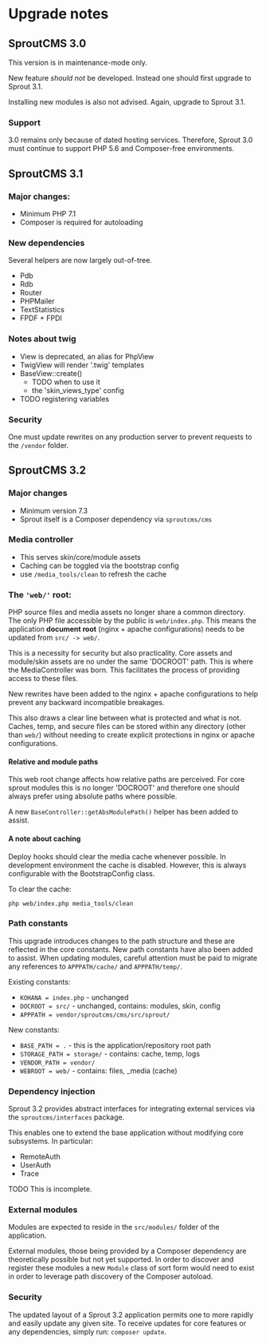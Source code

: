 Upgrade notes
=============

## SproutCMS 3.0

This version is in maintenance-mode only.

New feature _should not_ be developed. Instead one should first upgrade to Sprout 3.1.

Installing new modules is also not advised. Again, upgrade to Sprout 3.1.

### Support

3.0 remains only because of dated hosting services. Therefore, Sprout 3.0 must continue to support PHP 5.6 and Composer-free environments.



## SproutCMS 3.1

### Major changes:

- Minimum PHP 7.1
- Composer is required for autoloading

### New dependencies

Several helpers are now largely out-of-tree.

- Pdb
- Rdb
- Router
- PHPMailer
- TextStatistics
- FPDF + FPDI


### Notes about twig

- View is deprecated, an alias for PhpView
- TwigView will render '.twig' templates
- BaseView::create()
  - TODO when to use it
  - the 'skin_views_type' config
- TODO registering variables


### Security

One must update rewrites on any production server to prevent requests to the `/vendor` folder.



## SproutCMS 3.2

### Major changes

- Minimum version 7.3
- Sprout itself is a Composer dependency via `sproutcms/cms`


### Media controller

- This serves skin/core/module assets
- Caching can be toggled via the bootstrap config
- use `/media_tools/clean` to refresh the cache


### The `'web/'` root:

PHP source files and media assets no longer share a common directory. The only PHP file accessible by the public is `web/index.php`. This means the application __document root__ (nginx + apache configurations) needs to be updated from `src/ -> web/`.

This is a necessity for security but also practicality. Core assets and module/skin assets are no under the same 'DOCROOT' path. This is where the MediaController was born. This facilitates the process of providing access to these files.

New rewrites have been added to the nginx + apache configurations to help prevent any backward incompatible breakages.

This also draws a clear line between what is protected and what is not. Caches, temp, and secure files can be stored within any directory (other than `web/`) without needing to create explicit protections in nginx or apache configurations.

#### Relative and module paths

This web root change affects how relative paths are perceived. For core sprout modules this is no longer 'DOCROOT' and therefore one should always prefer using absolute paths where possible.

A new `BaseController::getAbsModulePath()` helper has been added to assist.

#### A note about caching

Deploy hooks should clear the media cache whenever possible. In development environment the cache is disabled. However, this is always configurable with the BootstrapConfig class.

To clear the cache:

```
php web/index.php media_tools/clean
```


### Path constants

This upgrade introduces changes to the path structure and these are reflected in the core constants. New path constants have also been added to assist. When updating modules, careful attention must be paid to migrate any references to `APPPATH/cache/` and `APPPATH/temp/`.

Existing constants:

- `KOHANA = index.php` - unchanged
- `DOCROOT = src/` - unchanged, contains: modules, skin, config
- `APPPATH = vendor/sproutcms/cms/src/sprout/`

New constants:

- `BASE_PATH = .` - this is the application/repository root path
- `STORAGE_PATH = storage/` - contains: cache, temp, logs
- `VENDOR_PATH = vendor/`
- `WEBROOT = web/` - contains: files, _media (cache)


### Dependency injection

Sprout 3.2 provides abstract interfaces for integrating external services via the `sproutcms/interfaces` package.

This enables one to extend the base application without modifying core subsystems. In particular:

- RemoteAuth
- UserAuth
- Trace

TODO This is incomplete.


### External modules

Modules are expected to reside in the `src/modules/` folder of the application.

External modules, those being provided by a Composer dependency are theoretically possible but not yet supported. In order to discover and register these modules a new `Module` class of sort form would need to exist in order to leverage path discovery of the Composer autoload.


### Security

The updated layout of a Sprout 3.2 application permits one to more rapidly and easily update any given site. To receive updates for core features or any dependencies, simply run: `composer update`.

